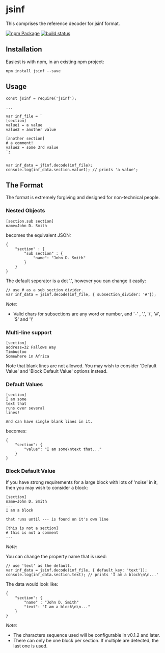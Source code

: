 # jsinf

This comprises the reference decoder for jsinf format.


[![npm Package](https://img.shields.io/npm/v/jsinf.svg)](https://www.npmjs.org/package/jsinf)
[![build status](https://secure.travis-ci.org/cmroanirgo/jsinf.svg)](http://travis-ci.org/cmroanirgo/jsinf)


## Installation

Easiest is with npm, in an existing npm project:

```
npm install jsinf --save
```

## Usage

```
const jsinf = require('jsinf');

...

var inf_file = `
[section]
value1 = a value
value2 = another value

[another section]
# a comment!
value2 = some 3rd value
`;


var inf_data = jfinf.decode(inf_file);
console.log(inf_data.section.value1); // prints 'a value';
```



## The Format 

The format is extremely forgiving and designed for non-technical people.

### Nested Objects

```
[section.sub section]
name=John D. Smith
```

becomes the equivalent JSON:

```
{
	"section" : {
		"sub section" : {
			"name": "John D. Smith"
		}
	}
}
```

The default seperator is a dot '.', however you can change it easily:

```
// use # as a sub section divider.
var inf_data = jsinf.decode(inf_file, { subsection_divider: '#'}); 
```

*Note:*

* Valid chars for subsections are any word or number, and '-' , '.', '/', '#', '$' and '\\'


### Multi-line support

```
[section]
address=32 Fallows Way
Timbuctoo
Somewhere in Africa
```

Note that blank lines are not allowed. You may wish to consider 'Default Value' and 'Block Default Value' options instead. 


### Default Values

```
[section]
I am some
text that 
runs over several
lines!

And can have single blank lines in it.
```

becomes:
```
{
	"section": {
		"value": "I am some\ntext that..."
	}
}
```


### Block Default Value ###

If you have strong requirements for a large block with lots of 'noise' in it, then you may wish to consider a block:
```
[section]
name=John D. Smith
---
I am a block

that runs until --- is found on it's own line

[this is not a section]
# this is not a comment
---
```

*Note:*

You can change the property name that is used:

```
// use 'text' as the default.
var inf_data = jsinf.decode(inf_file, { default_key: 'text'}); 
console.log(inf_data.section.text); // prints 'I am a block\n\n...'
```


The data would look like:

```
{
	"section": {
		"name" : "John D. Smith"
		"text": "I am a block\n\n..."
	}
}
```

*Note:*

* The characters sequence used will be configurable in v0.1.2 and later.
* There can only be one block per section. If multiple are detected, the last one is used.




